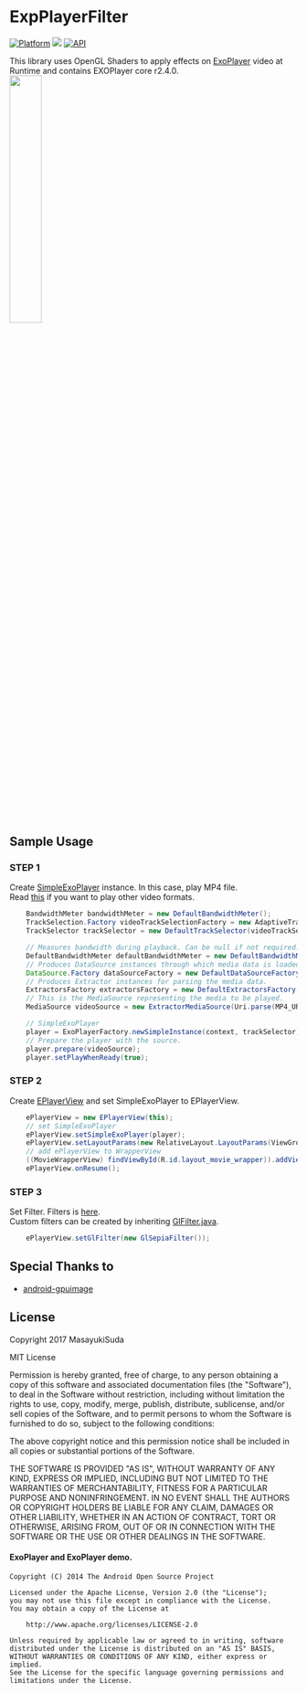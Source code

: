 # ExpPlayerFilter
[![Platform](https://img.shields.io/badge/platform-android-green.svg)](http://developer.android.com/index.html)
<img src="https://img.shields.io/badge/license-MIT-green.svg?style=flat">
[![API](https://img.shields.io/badge/API-16%2B-blue.svg?style=flat)](https://android-arsenal.com/api?level=16)

This library uses OpenGL Shaders to apply effects on [ExoPlayer](https://github.com/google/ExoPlayer) video at Runtime and contains EXOPlayer core r2.4.0.<br>
<img src="art/art.gif" width="33.33%">


## Sample Usage

### STEP 1
Create [SimpleExoPlayer](https://google.github.io/ExoPlayer/guide.html#creating-the-player) instance. 
In this case, play MP4 file. <br>
Read [this](https://google.github.io/ExoPlayer/guide.html#add-exoplayer-as-a-dependency) if you want to play other video formats. <br>
```JAVA
    BandwidthMeter bandwidthMeter = new DefaultBandwidthMeter();
    TrackSelection.Factory videoTrackSelectionFactory = new AdaptiveTrackSelection.Factory(bandwidthMeter);
    TrackSelector trackSelector = new DefaultTrackSelector(videoTrackSelectionFactory);

    // Measures bandwidth during playback. Can be null if not required.
    DefaultBandwidthMeter defaultBandwidthMeter = new DefaultBandwidthMeter();
    // Produces DataSource instances through which media data is loaded.
    DataSource.Factory dataSourceFactory = new DefaultDataSourceFactory(context, Util.getUserAgent(context, "yourApplicationName"), defaultBandwidthMeter);
    // Produces Extractor instances for parsing the media data.
    ExtractorsFactory extractorsFactory = new DefaultExtractorsFactory();
    // This is the MediaSource representing the media to be played.
    MediaSource videoSource = new ExtractorMediaSource(Uri.parse(MP4_URL), dataSourceFactory, extractorsFactory, null, null);

    // SimpleExoPlayer
    player = ExoPlayerFactory.newSimpleInstance(context, trackSelector);
    // Prepare the player with the source.
    player.prepare(videoSource);
    player.setPlayWhenReady(true);

```


### STEP 2
Create [EPlayerView](https://github.com/MasayukiSuda/ExpPlayerFilter/blob/master/epf/src/main/java/com/daasuu/epf/EPlayerView.java) and set SimpleExoPlayer to EPlayerView.

```JAVA
    ePlayerView = new EPlayerView(this);
    // set SimpleExoPlayer
    ePlayerView.setSimpleExoPlayer(player);
    ePlayerView.setLayoutParams(new RelativeLayout.LayoutParams(ViewGroup.LayoutParams.MATCH_PARENT, ViewGroup.LayoutParams.MATCH_PARENT));
    // add ePlayerView to WrapperView
    ((MovieWrapperView) findViewById(R.id.layout_movie_wrapper)).addView(ePlayerView);
    ePlayerView.onResume();
```
### STEP 3
Set Filter. Filters is [here](https://github.com/MasayukiSuda/ExpPlayerFilter/tree/master/epf/src/main/java/com/daasuu/epf/filter).<br>
Custom filters can be created by inheriting [GlFilter.java](https://github.com/MasayukiSuda/ExpPlayerFilter/blob/master/epf/src/main/java/com/daasuu/epf/filter/GlFilter.java).
```JAVA
    ePlayerView.setGlFilter(new GlSepiaFilter());
```


## Special Thanks to
* [android-gpuimage](https://github.com/CyberAgent/android-gpuimage)


## License
Copyright 2017 MasayukiSuda

MIT License

Permission is hereby granted, free of charge, to any person obtaining a copy of this software and associated documentation files (the "Software"), to deal in the Software without restriction, including without limitation the rights to use, copy, modify, merge, publish, distribute, sublicense, and/or sell copies of the Software, and to permit persons to whom the Software is furnished to do so, subject to the following conditions:

The above copyright notice and this permission notice shall be included in all copies or substantial portions of the Software.

THE SOFTWARE IS PROVIDED "AS IS", WITHOUT WARRANTY OF ANY KIND, EXPRESS OR IMPLIED, INCLUDING BUT NOT LIMITED TO THE WARRANTIES OF MERCHANTABILITY, FITNESS FOR A PARTICULAR PURPOSE AND NONINFRINGEMENT. IN NO EVENT SHALL THE AUTHORS OR COPYRIGHT HOLDERS BE LIABLE FOR ANY CLAIM, DAMAGES OR OTHER LIABILITY, WHETHER IN AN ACTION OF CONTRACT, TORT OR OTHERWISE, ARISING FROM, OUT OF OR IN CONNECTION WITH THE SOFTWARE OR THE USE OR OTHER DEALINGS IN THE SOFTWARE.


#### ExoPlayer and ExoPlayer demo.

    Copyright (C) 2014 The Android Open Source Project
    
    Licensed under the Apache License, Version 2.0 (the "License");
    you may not use this file except in compliance with the License.
    You may obtain a copy of the License at
    
        http://www.apache.org/licenses/LICENSE-2.0
    
    Unless required by applicable law or agreed to in writing, software
    distributed under the License is distributed on an "AS IS" BASIS,
    WITHOUT WARRANTIES OR CONDITIONS OF ANY KIND, either express or implied.
    See the License for the specific language governing permissions and
    limitations under the License.
